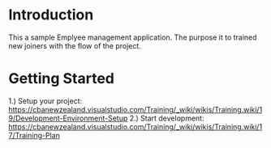 # Introduction 
This a sample Emplyee management application. The purpose it to trained new joiners with
the flow of the project.

# Getting Started
 1.) Setup your project:
    https://cbanewzealand.visualstudio.com/Training/_wiki/wikis/Training.wiki/19/Development-Environment-Setup
 2.) Start development:
   https://cbanewzealand.visualstudio.com/Training/_wiki/wikis/Training.wiki/17/Training-Plan
